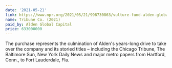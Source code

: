 ```yaml
---
date: '2021-05-21'
link: https://www.npr.org/2021/05/21/998730863/vulture-fund-alden-global-known-for-slashing-newsrooms-buys-tribune-papers
name: Tribune Co. (2021)
paid_by: Alden Global Capital
price: 633000000
---
```


The purchase represents the culmination of Alden's years-long drive to take
over the company and its storied titles – including the Chicago Tribune, The
Baltimore Sun, New York Daily News and major metro papers from Hartford,
Conn., to Fort Lauderdale, Fla.